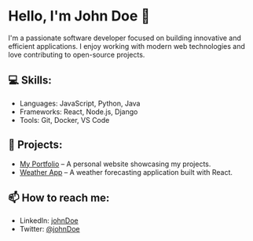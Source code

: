 # Hello, I'm John Doe 👋

I'm a passionate software developer focused on building innovative and efficient applications. I enjoy working with modern web technologies and love contributing to open-source projects.

## 💻 Skills:
- Languages: JavaScript, Python, Java
- Frameworks: React, Node.js, Django
- Tools: Git, Docker, VS Code

## 🚀 Projects:
- [My Portfolio](https://github.com/johnDoe/portfolio) – A personal website showcasing my projects.
- [Weather App](https://github.com/johnDoe/weather-app) – A weather forecasting application built with React.

## 📫 How to reach me:
- LinkedIn: [johnDoe](https://www.linkedin.com/in/johnDoe)
- Twitter: [@johnDoe](https://twitter.com/johnDoe)
